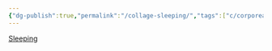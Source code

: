 ```yaml
---
{"dg-publish":true,"permalink":"/collage-sleeping/","tags":["c/corporeal-gestures","c/shape","c/statue","c/flat-background","c/yellow","c/red","c/blue","c/series"],"created":"2024-01-02T08:31:24.256-05:00","updated":"2024-01-02T08:32:04.139-05:00"}
---
```



[Sleeping](https://www.instagram.com/p/B6ly9wvBlUQ/)
